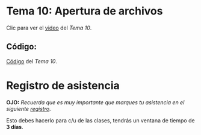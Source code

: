  # __Tema 10: Apertura de archivos__


Clic para ver el [video](https://drive.google.com/file/d/12tqxxpRIVtLMU2TuPYI17xCX3S83dyIb/view?usp=sharing) del _Tema 10_.


## Código:
[Código](https://github.com/AFIF-UG/Introduccion_a_Python-Curso_Online/blob/main/Clase_08/C%C3%B3digo__Tema_10.ipynb) del _Tema 10_.


# Registro de asistencia
__OJO:__ _Recuerda que es muy importante que marques tu asistencia en el siguiente [registro](https://docs.google.com/forms/d/e/1FAIpQLSeJuGg6WrJOM_M7XixRnPLrWap419uyY25rrW6vc5qtWYyVow/viewform?usp=sf_link)_.

Esto debes hacerlo para c/u de las clases, tendrás un ventana de tiempo de __3 días__.
